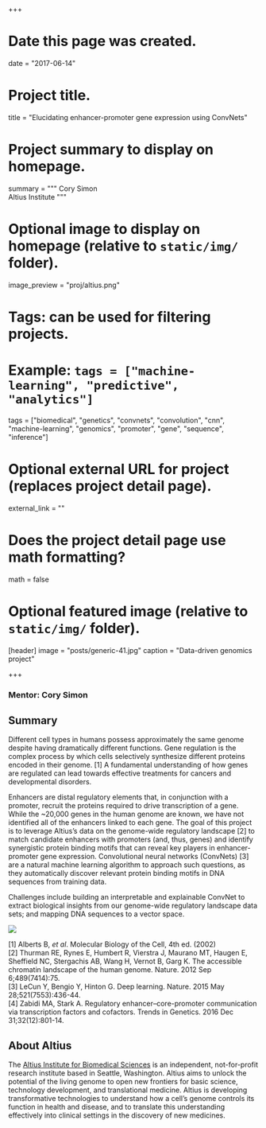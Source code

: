 +++
# Date this page was created.
date = "2017-06-14"

# Project title.
title = "Elucidating enhancer-promoter gene expression using ConvNets"

# Project summary to display on homepage.
summary = """
Cory Simon  
Altius Institute
"""

# Optional image to display on homepage (relative to `static/img/` folder).
image_preview = "proj/altius.png"

# Tags: can be used for filtering projects.
# Example: `tags = ["machine-learning", "predictive", "analytics"]`
tags = ["biomedical", "genetics", "convnets", "convolution", "cnn",
"machine-learning", "genomics", "promoter", "gene", "sequence", "inference"]

# Optional external URL for project (replaces project detail page).
external_link = ""

# Does the project detail page use math formatting?
math = false

# Optional featured image (relative to `static/img/` folder).
[header]
image = "posts/generic-41.jpg"
caption = "Data-driven genomics project"

+++


### Mentor: Cory Simon

## Summary

Different cell types in humans possess approximately the same genome despite
having dramatically different functions. Gene regulation is the complex process
by which cells selectively synthesize different proteins encoded in their
genome. [1] A fundamental understanding of how genes are regulated can lead
towards effective treatments for cancers and developmental disorders.

Enhancers are distal regulatory elements that, in conjunction with a promoter,
recruit the proteins required to drive transcription of a gene. While the
~20,000 genes in the human genome are known, we have not identified all of the
enhancers linked to each gene. The goal of this project is to leverage Altius’s
data on the genome-wide regulatory landscape [2] to match candidate enhancers
with promoters (and, thus, genes) and identify synergistic protein binding
motifs that can reveal key players in enhancer-promoter gene
expression. Convolutional neural networks (ConvNets) [3] are a natural machine
learning algorithm to approach such questions, as they automatically discover
relevant protein binding motifs in DNA sequences from training data.

Challenges include building an interpretable and explainable ConvNet to extract biological insights from our genome-wide regulatory landscape data sets;
and mapping DNA sequences to a vector space.


<img src="../../img/proj/altius/genes.png" />

[1] Alberts B, *et al*. Molecular Biology of the Cell, 4th ed. (2002)  
[2] Thurman RE, Rynes E, Humbert R, Vierstra J, Maurano MT, Haugen E, Sheffield NC, Stergachis AB, Wang H, Vernot B, Garg K. The accessible chromatin landscape of the human genome. Nature. 2012 Sep 6;489(7414):75.  
[3] LeCun Y, Bengio Y, Hinton G. Deep learning. Nature. 2015 May 28;521(7553):436-44.  
[4] Zabidi MA, Stark A. Regulatory enhancer–core-promoter communication via transcription factors and cofactors. Trends in Genetics. 2016 Dec 31;32(12):801-14.


## About Altius

The [Altius Institute for Biomedical Sciences](http://www.altius.org/) is an
independent, not-for-profit research institute based in Seattle,
Washington. Altius aims to unlock the potential of the living genome to open
new frontiers for basic science, technology development, and translational
medicine. Altius is developing transformative technologies to understand how a
cell’s genome controls its function in health and disease, and to translate
this understanding effectively into clinical settings in the discovery of new
medicines.
